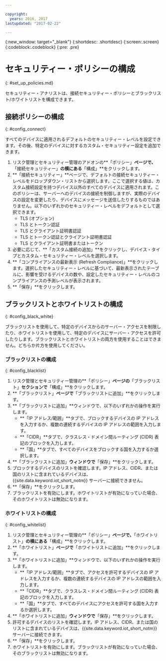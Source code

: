 ```yaml
---

copyright:
  years: 2016, 2017
lastupdated: "2017-02-22"

---
```


{:new_window: target="\_blank"}
{:shortdesc: .shortdesc}
{:screen:.screen}
{:codeblock:.codeblock}
{:pre: .pre}

# セキュリティー・ポリシーの構成
{: #set_up_policies.md}

セキュリティー・アナリストは、接続セキュリティー・ポリシーとブラックリスト/ホワイトリストを構成できます。

## 接続ポリシーの構成
{: #config_connect}

すべてのデバイスに適用されるデフォルトのセキュリティー・レベルを設定できます。その後、特定のデバイスに対するカスタム・セキュリティー設定を追加できます。

1. リスク管理とセキュリティー管理のアドオンの**「ポリシー」**ページで、**「接続セキュリティー」**の横にある**「構成」**をクリックします。
2. **「接続セキュリティー」**ページで、デフォルトの接続セキュリティー・レベルをドロップダウン・リストから選択します。ここで選択する値は、カスタム接続設定を持つデバイス以外のすべてのデバイスに適用されます。このポリシーは、サーバーへのデバイスの接続を制御しますが、実際のデバイスの設定を変更したり、デバイスにメッセージを送信したりするものではありません。以下のいずれかのセキュリティー・レベルをデフォルトとして選択できます。
    - TLS (オプション)
    - TLS とトークン認証
    - TLS とクライアント証明書認証
    - TLS とトークン認証とクライアント証明書認証
    - TLS とクライアント証明書またはトークン
3. 必要に応じて、**「カスタム接続の追加」**をクリックし、デバイス・タイプとカスタム・セキュリティー・レベルを選択します。 
3. **「コンプライアンスの最新表示 (Refresh Compliance)」**をクリックします。選択したセキュリティー・レベルに基づいて、最新表示されたテーブルに、影響を受けるデバイスの数や、設定したセキュリティー・レベルのコンプライアンスの予測レベルが表示されます。
4. **「保存」**をクリックします。  

## ブラックリストとホワイトリストの構成
{: #config_black_white}

ブラックリストを使用して、特定のデバイスからのサーバー・アクセスを制限したり、ホワイトリストを使用して、特定のデバイスにサーバー・アクセスを許可したりします。ブラックリストとホワイトリストの両方を使用することはできません。どちらか片方を使用してください。

### ブラックリストの構成
{: #config_blacklist}

1. リスク管理とセキュリティー管理の**「ポリシー」**ページの**「ブラックリスト」**セクションで**「構成」**をクリックします。
2. **「ブラックリスト」**ページで**「ブラックリストに追加」**をクリックします。
3. **「ブラックリストに追加」**ウィンドウで、以下のいずれかの操作を実行します。
    - **「IP アドレス/範囲」**タブで、ブロックするデバイスの IP アドレスを入力するか、複数の連続するデバイスの IP アドレスの範囲を入力します。
    - **「CIDR」**タブで、クラスレス・ドメイン間ルーティング (CIDR) 表記のブロックを入力します。
    - **「国」**タブで、すべてのデバイスをブロックする国を入力するか選択します。
4. **「ブラックリストに追加」**ウィンドウで**「保存」**をクリックします。
5. ブロックするデバイスのリストを確認します。IP アドレス、CIDR、または国のリストに含まれているデバイスは、{{site.data.keyword.iot_short_notm}} サーバーに接続できません。
6. **「保存」**をクリックします。
7. ブラックリストを有効にします。ホワイトリストが有効になっていた場合、そのホワイトリストは無効になります。

### ホワイトリストの構成
{: #config_whitelist}

1. リスク管理とセキュリティー管理の**「ポリシー」**ページで、**「ホワイトリスト」**の横にある**「構成」**をクリックします。
2. **「ホワイトリスト」**ページで**「ホワイトリストに追加」**をクリックします。
3. **「ホワイトリストに追加」**ウィンドウで、以下のいずれかの操作を実行します。
    - **「IP アドレス/範囲」**タブで、アクセスを許可するデバイスの IP アドレスを入力するか、複数の連続するデバイスの IP アドレスの範囲を入力します。
    - **「CIDR」**タブで、クラスレス・ドメイン間ルーティング (CIDR) 表記のブロックを入力します。
    - **「国」**タブで、すべてのデバイスにアクセスを許可する国を入力するか選択します。
4. **「ホワイトリストに追加」**ウィンドウで**「保存」**をクリックします。
5. 許可するデバイスのリストを確認します。IP アドレス、CIDR、または国のリストに含まれているデバイスは、{{site.data.keyword.iot_short_notm}} サーバーに接続できます。
6. **「保存」**をクリックします。
7. ホワイトリストを有効にします。ブラックリストが有効になっていた場合、そのブラックリストは無効になります。
